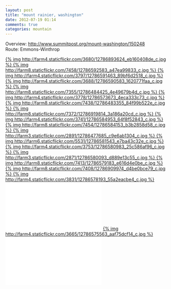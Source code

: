 ```yaml
---
layout: post
title: "mount rainier, washington"
date: 2012-07-19 01:14
comments: true
categories: mountain
---
```

Overview: <a href="http://www.summitpost.org/mount-washington/150248">http://www.summitpost.org/mount-washington/150248</a> <br />
Route: Emmons-Winthrop <br />

<a href="http://farm4.staticflickr.com/3680/12786893624_7ef6392424_o.jpg">
  {% img http://farm4.staticflickr.com/3680/12786893624_eb160408de_c.jpg %}
</a>

<a href="http://farm8.staticflickr.com/7458/12786592583_e843db4146_o.jpg">
  {% img http://farm8.staticflickr.com/7458/12786592583_a47ea99833_c.jpg %}
</a>

<a href="http://farm4.staticflickr.com/3797/12786591463_756a7058cf_o.jpg">
  {% img http://farm4.staticflickr.com/3797/12786591463_89bf6d2518_c.jpg %}
</a>

<a href="http://farm4.staticflickr.com/3688/12786590583_cafd1112eb_o.jpg">
  {% img http://farm4.staticflickr.com/3688/12786590583_1620771faa_c.jpg %}
</a>

<a href="http://farm8.staticflickr.com/7355/12786484425_4345d50f9d_o.jpg">
  {% img http://farm8.staticflickr.com/7355/12786484425_4e49679b4d_c.jpg %}
</a>

<a href="http://farm4.staticflickr.com/3778/12786573673_eed910bd42_o.jpg">
  {% img http://farm4.staticflickr.com/3778/12786573673_4eca333c73_c.jpg %}
</a>

<a href="http://farm8.staticflickr.com/7438/12786483355_4762bbbb62_o.jpg">
  {% img http://farm8.staticflickr.com/7438/12786483355_84f99b522e_c.jpg %}
</a>

<a href="http://farm8.staticflickr.com/7372/12786919814_7153de5f41_o.jpg">
  {% img http://farm8.staticflickr.com/7372/12786919814_3a186a20cd_c.jpg %}
</a>

<a href="http://farm4.staticflickr.com/3741/12786584953_50464b3f20_o.jpg">
  {% img http://farm4.staticflickr.com/3741/12786584953_64f8f52843_c.jpg %}
</a>

<a href="http://farm8.staticflickr.com/7454/12786584153_e4cd500da3_o.jpg">
  {% img http://farm8.staticflickr.com/7454/12786584153_b3b2858d58_c.jpg %}
</a>

<a href="http://farm3.staticflickr.com/2891/12786477685_78013de091_o.jpg">
  {% img http://farm3.staticflickr.com/2891/12786477685_c9e6ab1304_c.jpg %}
</a>

<a href="http://farm6.staticflickr.com/5531/12786581543_5c4fb9bfaf_o.jpg">
  {% img http://farm6.staticflickr.com/5531/12786581543_e7ba43c32e_c.jpg %}
</a>

<a href="http://farm4.staticflickr.com/3753/12786580983_908934d6b2_o.jpg">
  {% img http://farm4.staticflickr.com/3753/12786580983_25c586af96_c.jpg %}
</a>

<a href="http://farm3.staticflickr.com/2871/12786580093_b76bce1824_o.jpg">
  {% img http://farm3.staticflickr.com/2871/12786580093_d889e13c55_c.jpg %}
</a>

<a href="http://farm8.staticflickr.com/7413/12786579183_5182c508c9_o.jpg">
  {% img http://farm8.staticflickr.com/7413/12786579183_e616d4e0be_c.jpg %}
</a>

<a href="http://farm8.staticflickr.com/7408/12786909974_e0565094bf_o.jpg">
  {% img http://farm8.staticflickr.com/7408/12786909974_d4be0bce79_c.jpg %}
</a>

<a href="http://farm4.staticflickr.com/3831/12786578193_36e45e399e_o.jpg">
  {% img http://farm4.staticflickr.com/3831/12786578193_55a2eacbe4_c.jpg %}
</a>

<iframe src="//www.youtube.com/embed/ZKvTDL2wgAk?rel=0" frameborder="0" allowfullscreen></iframe>

<a href="http://farm4.staticflickr.com/3665/12786575563_cca343b432_o.jpg">
  {% img http://farm4.staticflickr.com/3665/12786575563_aaf75dcf14_c.jpg %}
</a>

<iframe src="//www.youtube.com/embed/G77-5OJcIs8?rel=0" frameborder="0" allowfullscreen></iframe>